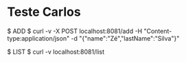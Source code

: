 # Teste Carlos

$ ADD
$ curl -v -X POST localhost:8081/add -H "Content-type:application/json" -d "{\"name\":\"Zé",\"lastName\":\"Silva\"}"

$ LIST
$ curl -v localhost:8081/list

